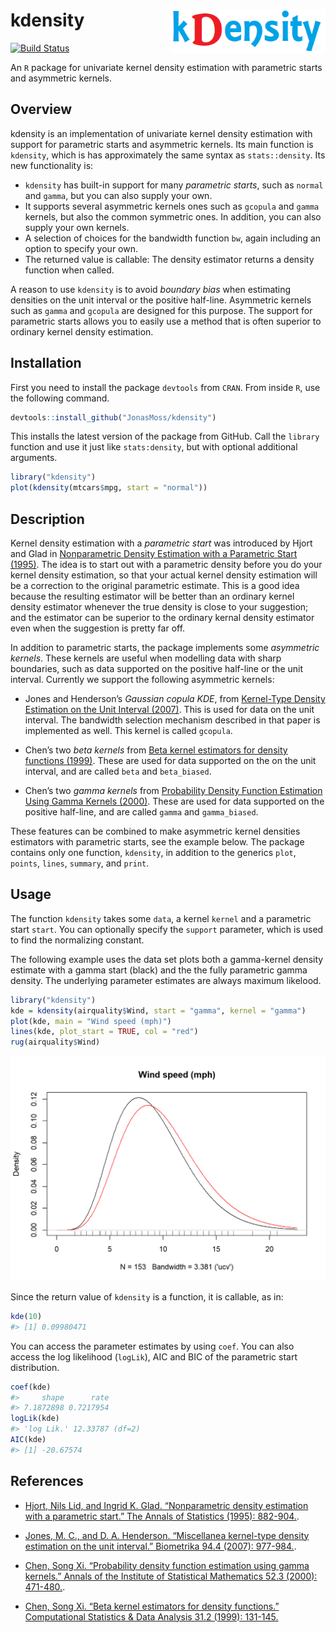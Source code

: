 
<!-- README.md is generated from README.Rmd. Please edit that file -->

# kdensity <img src="man/figures/logo.png" align="right" width="247" height="70" />

[![Build
Status](https://travis-ci.org/JonasMoss/kdensity.svg?branch=master)](https://travis-ci.org/JonasMoss/kdensity)

An `R` package for univariate kernel density estimation with parametric
starts and asymmetric kernels.

## Overview

kdensity is an implementation of univariate kernel density estimation
with support for parametric starts and asymmetric kernels. Its main
function is `kdensity`, which is has approximately the same syntax as
`stats::density`. Its new functionality is:

  - `kdensity` has built-in support for many *parametric starts*, such
    as `normal` and `gamma`, but you can also supply your own.
  - It supports several asymmetric kernels ones such as `gcopula` and
    `gamma` kernels, but also the common symmetric ones. In addition,
    you can also supply your own kernels.
  - A selection of choices for the bandwidth function `bw`, again
    including an option to specify your own.
  - The returned value is callable: The density estimator returns a
    density function when called.

A reason to use `kdensity` is to avoid *boundary bias* when estimating
densities on the unit interval or the positive half-line. Asymmetric
kernels such as `gamma` and `gcopula` are designed for this purpose. The
support for parametric starts allows you to easily use a method that is
often superior to ordinary kernel density estimation.

## Installation

First you need to install the package `devtools` from `CRAN`. From
inside `R`, use the following command.

``` r
devtools::install_github("JonasMoss/kdensity")
```

This installs the latest version of the package from GitHub. Call the
`library` function and use it just like `stats:density`, but with
optional additional arguments.

``` r
library("kdensity")
plot(kdensity(mtcars$mpg, start = "normal"))
```

## Description

Kernel density estimation with a *parametric start* was introduced by
Hjort and Glad in [Nonparametric Density Estimation with a Parametric
Start (1995)](https://projecteuclid.org/euclid.aos/1176324627). The idea
is to start out with a parametric density before you do your kernel
density estimation, so that your actual kernel density estimation will
be a correction to the original parametric estimate. This is a good idea
because the resulting estimator will be better than an ordinary kernel
density estimator whenever the true density is close to your suggestion;
and the estimator can be superior to the ordinary kernal density
estimator even when the suggestion is pretty far off.

In addition to parametric starts, the package implements some
*asymmetric kernels*. These kernels are useful when modelling data with
sharp boundaries, such as data supported on the positive half-line or
the unit interval. Currently we support the following asymmetric
kernels:

  - Jones and Henderson’s *Gaussian copula KDE*, from [Kernel-Type
    Density Estimation on the Unit Interval
    (2007)](https://academic.oup.com/biomet/article-abstract/94/4/977/246269).
    This is used for data on the unit interval. The bandwidth selection
    mechanism described in that paper is implemented as well. This
    kernel is called `gcopula`.

  - Chen’s two *beta kernels* from [Beta kernel estimators for density
    functions
    (1999)](https://www.sciencedirect.com/science/article/pii/S0167947399000109).
    These are used for data supported on the on the unit interval, and
    are called `beta` and `beta_biased`.

  - Chen’s two *gamma kernels* from [Probability Density Function
    Estimation Using Gamma Kernels
    (2000)](https://link.springer.com/article/10.1023/A:1004165218295).
    These are used for data supported on the positive half-line, and are
    called `gamma` and `gamma_biased`.

These features can be combined to make asymmetric kernel densities
estimators with parametric starts, see the example below. The package
contains only one function, `kdensity`, in addition to the generics
`plot`, `points`, `lines`, `summary`, and `print`.

## Usage

The function `kdensity` takes some `data`, a kernel `kernel` and a
parametric start `start`. You can optionally specify the `support`
parameter, which is used to find the normalizing constant.

The following example uses the  data set plots both a gamma-kernel
density estimate with a gamma start (black) and the the fully parametric
gamma density. The underlying parameter estimates are always maximum
likelood.

``` r
library("kdensity")
kde = kdensity(airquality$Wind, start = "gamma", kernel = "gamma")
plot(kde, main = "Wind speed (mph)")
lines(kde, plot_start = TRUE, col = "red")
rug(airquality$Wind)
```

<img src="README_files/figure-gfm/example-1.png" width="750px" />

Since the return value of `kdensity` is a function, it is callable, as
in:

``` r
kde(10)
#> [1] 0.09980471
```

You can access the parameter estimates by using `coef`. You can also
access the log likelihood (`logLik`), AIC and BIC of the parametric
start distribution.

``` r
coef(kde)
#>     shape      rate 
#> 7.1872898 0.7217954
logLik(kde)
#> 'log Lik.' 12.33787 (df=2)
AIC(kde)
#> [1] -20.67574
```

## References

  - [Hjort, Nils Lid, and Ingrid K. Glad. “Nonparametric density
    estimation with a parametric start.” The Annals of Statistics
    (1995): 882-904.](https://projecteuclid.org/euclid.aos/1176324627).

  - [Jones, M. C., and D. A. Henderson. “Miscellanea kernel-type density
    estimation on the unit interval.” Biometrika 94.4
    (2007): 977-984.](https://academic.oup.com/biomet/article-abstract/94/4/977/246269).

  - [Chen, Song Xi. “Probability density function estimation using gamma
    kernels.” Annals of the Institute of Statistical Mathematics 52.3
    (2000): 471-480.](https://link.springer.com/article/10.1023/A:1004165218295).

  - [Chen, Song Xi. “Beta kernel estimators for density functions.”
    Computational Statistics & Data Analysis 31.2
    (1999): 131-145.](https://www.sciencedirect.com/science/article/pii/S0167947399000109)

